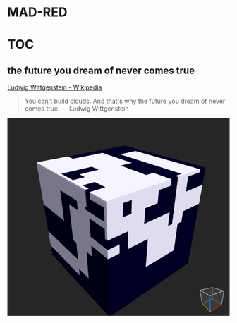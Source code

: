 # MAD-RED

# TOC
<!-- toc -->

## the future you dream of never comes true

[Ludwig Wittgenstein - Wikipedia](https://en.wikipedia.org/wiki/Ludwig_Wittgenstein)

> You can't build clouds. And that's why the future you dream of never comes true. — Ludwig Wittgenstein

![voxel-clouds-dream-190918.png](../images/voxel-clouds-dream-190918.png)
